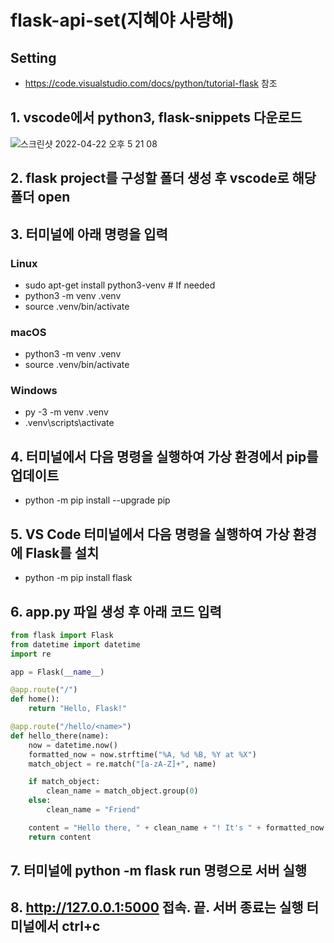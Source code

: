 # flask-api-set(지혜야 사랑해)

## Setting
 - <https://code.visualstudio.com/docs/python/tutorial-flask> 참조

## 1. vscode에서 python3, flask-snippets 다운로드
![스크린샷 2022-04-22 오후 5 21 08](https://user-images.githubusercontent.com/68832928/164648602-ee7f0004-5729-41ff-9503-b53860e26304.png)
   
   
   
## 2. flask project를 구성할 폴더 생성 후 vscode로 해당 폴더 open
   
   
   
## 3. 터미널에 아래 명령을 입력
### Linux
 - sudo apt-get install python3-venv    # If needed
 - python3 -m venv .venv
 - source .venv/bin/activate
   
   
   
### macOS
 - python3 -m venv .venv
 - source .venv/bin/activate
   
   
### Windows
 - py -3 -m venv .venv
 - .venv\scripts\activate
   
   
## 4. 터미널에서 다음 명령을 실행하여 가상 환경에서 pip를 업데이트
 - python -m pip install --upgrade pip
      
   
   
## 5. VS Code 터미널에서 다음 명령을 실행하여 가상 환경에 Flask를 설치
 - python -m pip install flask
   
   
   
## 6. app.py 파일 생성 후 아래 코드 입력
``` python
from flask import Flask
from datetime import datetime
import re

app = Flask(__name__)

@app.route("/")
def home():
    return "Hello, Flask!"

@app.route("/hello/<name>")
def hello_there(name):
    now = datetime.now()
    formatted_now = now.strftime("%A, %d %B, %Y at %X")
    match_object = re.match("[a-zA-Z]+", name)

    if match_object:
        clean_name = match_object.group(0)
    else:
        clean_name = "Friend"

    content = "Hello there, " + clean_name + "! It's " + formatted_now
    return content
```
   
   
   
## 7. 터미널에 python -m flask run 명령으로 서버 실행
   
   
   
## 8. http://127.0.0.1:5000 접속. 끝. 서버 종료는 실행 터미널에서 ctrl+c
   